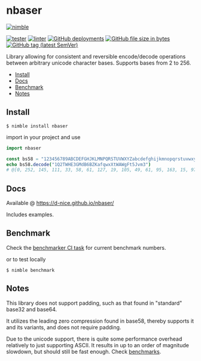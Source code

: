 # nbaser

[![nimble](https://raw.githubusercontent.com/yglukhov/nimble-tag/master/nimble.png)](https://nimble.directory/pkg/nbaser)

[![tester](https://github.com/D-Nice/nbaser/workflows/tester/badge.svg)](https://github.com/D-Nice/nbaser/actions?query=workflow%3Atester+branch%3Amaster)
[![linter](https://github.com/D-Nice/nbaser/workflows/linter/badge.svg)](https://github.com/D-Nice/nbaser/actions?query=workflow%3Alinter+branch%3Amaster)
[![GitHub deployments](https://img.shields.io/github/deployments/d-nice/nbaser/github-pages?label=docs&style=plastic)](https://github.com/D-Nice/nbaser/deployments?environment=github-pages#activity-log)
[![GitHub file size in bytes](https://img.shields.io/github/size/D-Nice/nbaser/src/nbaser.nim?style=plastic)](https://github.com/D-Nice/nbaser/blob/master/src/nbaser.nim)
[![GitHub tag (latest SemVer)](https://img.shields.io/github/v/tag/d-nice/nbaser?label=version&style=plastic)](https://github.com/D-Nice/nbaser/releases)

Library allowing for consistent and reversible encode/decode
operations between arbitrary unicode character bases.
Supports bases from 2 to 256.

<!-- vim-markdown-toc GFM -->

* [Install](#install)
* [Docs](#docs)
* [Benchmark](#benchmark)
* [Notes](#notes)

<!-- vim-markdown-toc -->

## Install

`$ nimble install nbaser`

import in your project and use

```nim
import nbaser

const bs58 = "123456789ABCDEFGHJKLMNPQRSTUVWXYZabcdefghijkmnopqrstuvwxyz"
echo bs58.decode("1Q2TWHE3GMdB6BZKafqwxXtWAWgFt5Jvm3")
# @[0, 252, 145, 111, 33, 58, 61, 127, 19, 105, 49, 61, 95, 163, 15, 97, 104, 249, 68, 106, 45, 17, 33, 166, 54]
```

## Docs

Available @ <https://d-nice.github.io/nbaser/>

Includes examples.

## Benchmark

Check the [benchmarker CI task](https://github.com/D-Nice/nbaser/actions?query=workflow%3Abenchmarker+branch%3Amaster)
for current benchmark numbers.

or to test locally

`$ nimble benchmark`

## Notes

This library does not support padding, such as that found in "standard"
base32 and base64.

It utilizes the leading zero compression found in base58, thereby supports it
and its variants, and does not require padding.

Due to the unicode support, there is quite some performance
overhead relatively to just supporting ASCII. It results
in up to an order of magnitude slowdown, but should still
be fast enough. Check [benchmarks](#benchmark).

